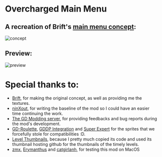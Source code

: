 # Overcharged Main Menu

## A recreation of Brift's [main menu concept](https://x.com/BriftXD/status/1793841225298285024):

![concept](./ninxout.redash/concept.png?scale=0.6)

## Preview:

![preview](./ninxout.redash/preview.png?scale=0.6)

# Special thanks to:
- [Brift](https://twitter.com/BriftXD), for making the original concept, as well as providing me the textures.
- [ninXout](https://github.com/ninXout), for writing the baseline of the mod so I could have an easier time continuing the work.
- [The GD Modding server](https://discord.gg/gd-modding-822510988409831486), for providing feedbacks and bug reports during the mod's development.
- [GD-Roulette](mod:spaghettdev.gd-roulette), [GDDP Integration](mod:minemaker0430.gddp_integration) and [Super Expert](mod:xanii.super_expert) for the sprites that we forcefully stole for compatibilities :D.
- [Level Thumbnails](mod:cdc.level_thumbnails), because I pretty much copied its code and used its thumbnail hosting github for the thumbnails of the timely levels.
- [zmx](user:5327860), [Erymanthus](user:1941705) and [catgirlanh](user:27318792), for testing this mod on MacOS